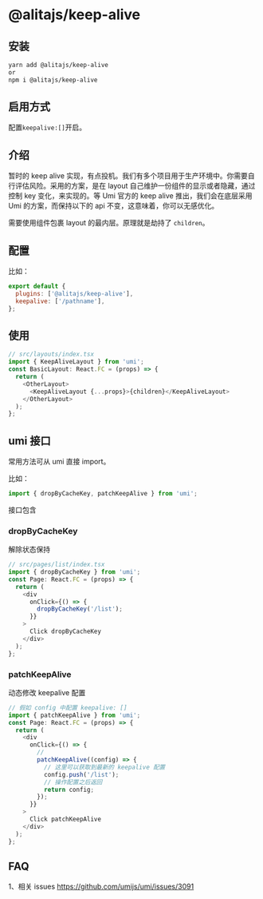 # @alitajs/keep-alive

## 安装

```bash
yarn add @alitajs/keep-alive
or
npm i @alitajs/keep-alive
```

## 启用方式

配置`keepalive:[]`开启。

## 介绍

暂时的 keep alive 实现，有点投机。我们有多个项目用于生产环境中。你需要自行评估风险。采用的方案，是在 layout 自己维护一份组件的显示或者隐藏，通过控制 key 变化，来实现的。等 Umi 官方的 keep alive 推出，我们会在底层采用 Umi 的方案，而保持以下的 api 不变，这意味着，你可以无感优化。

需要使用组件包裹 layout 的最内层。原理就是劫持了 `children`。

## 配置

比如：

```js
export default {
  plugins: ['@alitajs/keep-alive'],
  keepalive: ['/pathname'],
};
```

## 使用

```ts
// src/layouts/index.tsx
import { KeepAliveLayout } from 'umi';
const BasicLayout: React.FC = (props) => {
  return (
    <OtherLayout>
      <KeepAliveLayout {...props}>{children}</KeepAliveLayout>
    </OtherLayout>
  );
};
```

## umi 接口

常用方法可从 umi 直接 import。

比如：

```js
import { dropByCacheKey, patchKeepAlive } from 'umi';
```

接口包含

### dropByCacheKey

解除状态保持

```ts
// src/pages/list/index.tsx
import { dropByCacheKey } from 'umi';
const Page: React.FC = (props) => {
  return (
    <div
      onClick={() => {
        dropByCacheKey('/list');
      }}
    >
      Click dropByCacheKey
    </div>
  );
};
```

### patchKeepAlive

动态修改 keepalive 配置

```ts
// 假如 config 中配置 keepalive: []
import { patchKeepAlive } from 'umi';
const Page: React.FC = (props) => {
  return (
    <div
      onClick={() => {
        //
        patchKeepAlive((config) => {
          // 这里可以获取到最新的 keepalive 配置
          config.push('/list');
          // 操作配置之后返回
          return config;
        });
      }}
    >
      Click patchKeepAlive
    </div>
  );
};
```

## FAQ

1、相关 issues https://github.com/umijs/umi/issues/3091
